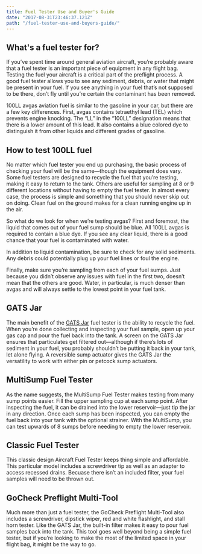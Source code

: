```yaml
---
title: Fuel Tester Use and Buyer's Guide
date: "2017-08-31T23:46:37.121Z"
path: "/fuel-tester-use-and-buyers-guide/"
---
```

## What's a fuel tester for?

If you’ve spent time around general aviation aircraft, you’re probably aware that a fuel tester is an important piece of equipment in any flight bag. Testing the fuel your aircraft is a critical part of the preflight process. A good fuel tester allows you to see any sediment, debris, or water that might be present in your fuel. If you see anything in your fuel that’s not supposed to be there, don’t fly until you’re certain the contaminant has been removed.

100LL avgas aviation fuel is similar to the gasoline in your car, but there are a few key differences. First, avgas contains tetraethyl lead (TEL) which prevents engine knocking. The “LL” in the “100LL” designation means that there is a lower amount of this lead. It also contains a blue colored dye to distinguish it from other liquids and different grades of gasoline.

## How to test 100LL fuel

No matter which fuel tester you end up purchasing, the basic process of checking your fuel will be the same—though the equipment does vary. Some fuel testers are designed to recycle the fuel that you’re testing, making it easy to return to the tank. Others are useful for sampling at 8 or 9 different locations without having to empty the fuel tester. In almost every case, the process is simple and something that you should never skip out on doing. Clean fuel on the ground makes for a clean running engine up in the air.

So what do we look for when we’re testing avgas? First and foremost, the liquid that comes out of your fuel sump should be blue. All 100LL avgas is required to contain a blue dye. If you see any clear liquid, there is a good chance that your fuel is contaminated with water.

In addition to liquid contamination, be sure to check for any solid sediments. Any debris could potentially plug up your fuel lines or foul the engine.

Finally, make sure you’re sampling from each of your fuel sumps. Just because you didn’t observe any issues with fuel in the first two, doesn’t mean that the others are good. Water, in particular, is much denser than avgas and will always settle to the lowest point in your fuel tank.

## GATS Jar

The main benefit of the [GATS Jar](http://amzn.to/2wI3CQ9) fuel tester is the ability to recycle the fuel. When you’re done collecting and inspecting your fuel sample, open up your gas cap and pour the fuel back into the tank. A screen on the GATS Jar ensures that particulates get filtered out—although if there’s lots of sediment in your fuel, you probably shouldn’t be putting it back in your tank, let alone flying. A reversible sump actuator gives the GATS Jar the versatility to work with either pin or petcock sump actuators.

## MultiSump Fuel Tester

As the name suggests, the MultiSump Fuel Tester makes testing from many sump points easier. Fill the upper sampling cup at each sump point. After inspecting the fuel, it can be drained into the lower reservoir—just tip the jar in any direction. Once each sump has been inspected, you can empty the fuel back into your tank with the optional strainer. With the MultiSump, you can test upwards of 8 sumps before needing to empty the lower reservoir.

## Classic Fuel Tester

This classic design Aircraft Fuel Tester keeps thing simple and affordable. This particular model includes a screwdriver tip as well as an adapter to access recessed drains. Becuase there isn’t an included filter, your fuel samples will need to be thrown out.

## GoCheck Preflight Multi-Tool

Much more than just a fuel tester, the GoCheck Preflight Multi-Tool also includes a screwdriver, dipstick wiper, red and white flashlight, and stall horn tester. Like the GATS Jar, the built-in filter makes it easy to pour fuel samples back into the tank. This tool goes well beyond being a simple fuel tester, but if you’re looking to make the most of the limited space in your flight bag, it might be the way to go.